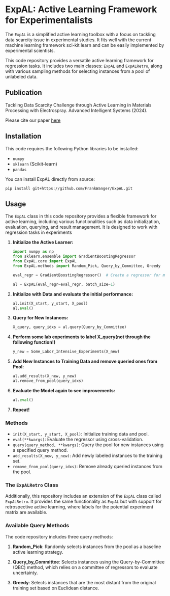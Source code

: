 # ExpAL: Active Learning Framework for Experimentalists

The `ExpAL` is a simplified active learning toolbox with a focus on tackling data scarcity issue in experimental studies. It fits well with the current machine learning framework sci-kit learn  and can be easily implemented by experimental scientists.

This code repository provides a versatile active learning framework for regression tasks. It includes two main classes: `ExpAL` and `ExpALRetro`, along with various sampling methods for selecting instances from a pool of unlabeled data.
## Publication
Tackling Data Scarcity Challenge through Active Learning in Materials Processing with Electrospray. Advanced Intelligent Systems (2024).

Please cite our paper [here](https://doi.org/10.1002/aisy.202300798)

## Installation

This code requires the following Python libraries to be installed:
- `numpy`
- `sklearn` (Scikit-learn)
- `pandas`

You can install ExpAL directly from source:

```
pip install git+https://github.com/FrankWanger/ExpAL.git
```

## Usage
The `ExpAL` class in this code repository provides a flexible framework for active learning, including various functionalities such as data initialization, evaluation, querying, and result management. It is designed to work with regression tasks in experiments

1. **Initialize the Active Learner:**
   ```python
   import numpy as np
   from sklearn.ensemble import GradientBoostingRegressor
   from ExpAL.core import ExpAL
   from ExpAL.methods import Random_Pick, Query_by_Committee, Greedy

   eval_regr = GradientBoostingRegressor()  # Create a regressor for modeling performance evaluation

   al = ExpAL(eval_regr=eval_regr, batch_size=1)
   ```

2. **Initialize with Data and evaluate the initial performance:**
   ```python
   al.init(X_start, y_start, X_pool)
   al.eval()
   ```

3. **Query for New Instances:**
   ```python
   X_query, query_idxs = al.query(Query_by_Committee)
   ```
4. **Perform some lab experiments to label X_query(not through the following function!)**
   ```python
   y_new = Some_Labor_Intensive_Experiments(X_new)
   ```
5. **Add New Instances to Training Data and remove queried ones from Pool:**
   ```python
   al.add_results(X_new, y_new)
   al.remove_from_pool(query_idxs)
   ```

6. **Evaluate the Model again to see improvements:**
   ```python
   al.eval()
   ```
7. **Repeat!**

### Methods
- `init(X_start, y_start, X_pool)`: Initialize training data and pool.
- `eval(**kwargs)`: Evaluate the regressor using cross-validation.
- `query(query_method, **kwargs)`: Query the pool for new instances using a specified query method.
- `add_results(X_new, y_new)`: Add newly labeled instances to the training set.
- `remove_from_pool(query_idxs)`: Remove already queried instances from the pool.

### The `ExpALRetro` Class
Additionally, this repository includes an extension of the `ExpAL` class called `ExpALRetro`. It provides the same functionality as `ExpAL` but with support for retrospective active learning, where labels for the potential experiment matrix are available.

### Available Query Methods

The code repository includes three query methods:

1. **Random_Pick**: Randomly selects instances from the pool as a baseline active learning strategy.

2. **Query_by_Committee**: Selects instances using the Query-by-Committee (QBC) method, which relies on a committee of regressors to evaluate uncertainty.

3. **Greedy**: Selects instances that are the most distant from the original training set based on Euclidean distance.



